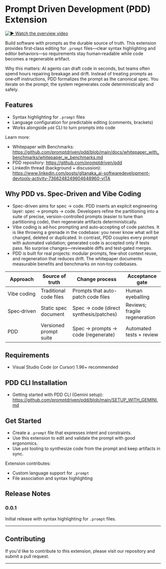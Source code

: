 # Prompt Driven Development (PDD) Extension

[![▶ Watch the overview video](https://img.youtube.com/vi/5lBxpTSnjqo/maxresdefault.jpg)](https://www.youtube.com/watch?v=5lBxpTSnjqo)

Build software with prompts as the durable source of truth. This extension provides first‑class editing for `.prompt` files—clear syntax highlighting and editor behaviors—so requirements stay human‑readable while code becomes a regenerable artifact.

Why this matters: AI agents can draft code in seconds, but teams often spend hours repairing breakage and drift. Instead of treating prompts as one‑off instructions, PDD formalizes the prompt as the canonical spec. You iterate on the prompt; the system regenerates code deterministically and safely.

## Features

- Syntax highlighting for `.prompt` files
- Language configuration for predictable editing (comments, brackets)
- Works alongside `pdd` CLI to turn prompts into code

Learn more:

- Whitepaper with Benchmarks: https://github.com/promptdriven/pdd/blob/main/docs/whitepaper_with_benchmarks/whitepaper_w_benchmarks.md
- PDD repository: https://github.com/promptdriven/pdd
- LinkedIn thread (background + discussion): https://www.linkedin.com/posts/gltanaka_ai-softwaredevelopment-devtools-activity-7366248249604648960-ylTA

## Why PDD vs. Spec-Driven and Vibe Coding

- Spec-driven aims for spec → code. PDD inserts an explicit engineering layer: spec → prompts → code. Developers refine the partitioning into a suite of precise, version-controlled prompts (easier to tune than partitioning code), then regenerate artifacts deterministically.
- Vibe coding is ad‑hoc prompting and auto‑accepting of code patches. It is like throwing a grenade in the codebase: you never know what will be changed, deleted or duplicated. In contrast, PDD couples every prompt with automated validation; generated code is accepted only if tests pass. No surprise changes—reviewable diffs and test‑gated merges.
- PDD is built for real projects: modular prompts, few‑shot context reuse, and regeneration that reduces drift. The whitepaper documents measurable benefits and benchmarks on non‑toy codebases.


| Approach     | Source of truth        | Change process                          | Acceptance gate               |
| ------------ | ---------------------- | --------------------------------------- | ----------------------------- |
| Vibe coding  | Traditional code files | Prompts that auto-patch code files      | Human eyeballing              |
| Spec‑driven | Static spec document   | Spec → code (direct synthesis/patches) | Reviews; fragile regeneration |
| PDD          | Versioned prompt suite | Spec → prompts → code (regenerate)    | Automated tests + review      |

## Requirements

- Visual Studio Code (or Cursor) 1.96+ recommended

## PDD CLI Installation

- Getting started with PDD CLI (Gemini setup): https://github.com/promptdriven/pdd/blob/main/SETUP_WITH_GEMINI.md

## Get Started

- Create a `.prompt` file that expresses intent and constraints.
- Use this extension to edit and validate the prompt with good ergonomics.
- Use `pdd` tooling to synthesize code from the prompt and keep artifacts in sync.

Extension contributes:

- Custom language support for `.prompt`
- File association and syntax highlighting

## Release Notes

### 0.0.1

Initial release with syntax highlighting for `.prompt` files.

---

## Contributing

If you'd like to contribute to this extension, please visit our repository and submit a pull request.

---
